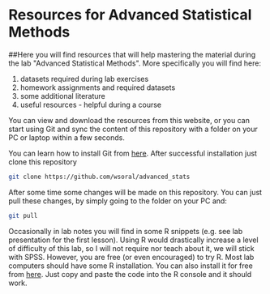 # Resources for Advanced Statistical Methods
##Here you will find resources that will help mastering the material during the lab "Advanced Statistical Methods".
More specifically you will find here:
1. datasets required during lab exercises
2. homework assignments and required datasets
3. some additional literature
4. useful resources - helpful during a course

You can view and download the resources from this website, or you can start using Git and sync the content
of this repository with a folder on your PC or laptop within a few seconds.

You can learn how to install Git from [here](https://git-scm.com/book/en/v2/Getting-Started-Installing-Git).
After successful installation just clone this repository
```bash
git clone https://github.com/wsoral/advanced_stats
```
After some time some changes will be made on this repository. You can just pull these changes, by simply going to the folder on your PC and:
```bash
git pull
```

Occasionally in lab notes you will find in some R snippets (e.g. see lab presentation for the first lesson). Using R would drastically increase a level of difficulty of this lab, so I will not require nor teach about it, we will stick with SPSS. However, you are free (or even encouraged) to try R. Most lab computers should have some R installation. You can also install it for free from [here](https://cran.r-project.org/). Just copy and paste the code into the R console and it should work.
